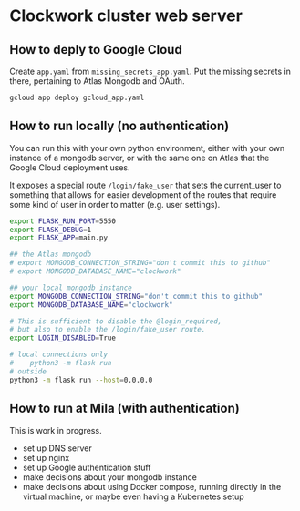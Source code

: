 # Clockwork cluster web server

## How to deply to Google Cloud

Create `app.yaml` from `missing_secrets_app.yaml`.
Put the missing secrets in there, pertaining to Atlas Mongodb and OAuth.

```bash
gcloud app deploy gcloud_app.yaml
```

## How to run locally (no authentication)

You can run this with your own python environment, either with
your own instance of a mongodb server, or with the same one
on Atlas that the Google Cloud deployment uses.

It exposes a special route `/login/fake_user` that sets the current_user
to something that allows for easier development of the routes
that require some kind of user in order to matter (e.g. user settings).

```bash
export FLASK_RUN_PORT=5550
export FLASK_DEBUG=1
export FLASK_APP=main.py

## the Atlas mongodb
# export MONGODB_CONNECTION_STRING="don't commit this to github"
# export MONGODB_DATABASE_NAME="clockwork"

## your local mongodb instance
export MONGODB_CONNECTION_STRING="don't commit this to github"
export MONGODB_DATABASE_NAME="clockwork"

# This is sufficient to disable the @login_required,
# but also to enable the /login/fake_user route.
export LOGIN_DISABLED=True

# local connections only
#    python3 -m flask run
# outside
python3 -m flask run --host=0.0.0.0
```

## How to run at Mila (with authentication)

This is work in progress.

- set up DNS server
- set up nginx
- set up Google authentication stuff
- make decisions about your mongodb instance
- make decisions about using Docker compose, running directly in the virtual machine, or maybe even having a Kubernetes setup